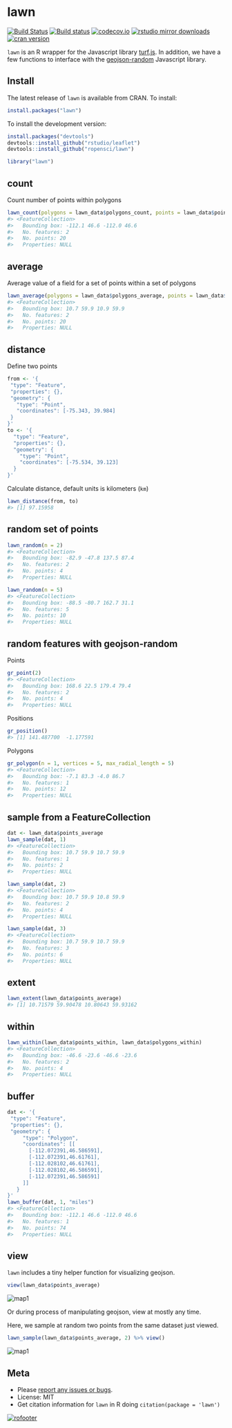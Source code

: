 lawn
=======



[![Build Status](https://travis-ci.org/ropensci/lawn.svg?branch=master)](https://travis-ci.org/ropensci/lawn)
[![Build status](https://ci.appveyor.com/api/projects/status/v7d3p3q9j97h0ttw?svg=true)](https://ci.appveyor.com/project/sckott/lawn)
[![codecov.io](https://codecov.io/github/ropensci/lawn/coverage.svg?branch=master)](https://codecov.io/github/ropensci/lawn?branch=master)
[![rstudio mirror downloads](http://cranlogs.r-pkg.org/badges/grand-total/lawn?color=2ECC71)](https://github.com/metacran/cranlogs.app)
[![cran version](http://www.r-pkg.org/badges/version/lawn)](http://cran.rstudio.com/web/packages/lawn)

`lawn` is an R wrapper for the Javascript library [turf.js](http://turfjs.org/). In addition, we have a few functions to interface with the [geojson-random](https://github.com/mapbox/geojson-random) Javascript library.

## Install

The latest release of `lawn` is available from CRAN.  To install:


```r
install.packages("lawn")
```

To install the development version:


```r
install.packages("devtools")
devtools::install_github("rstudio/leaflet")
devtools::install_github("ropensci/lawn")
```



```r
library("lawn")
```

## count

Count number of points within polygons


```r
lawn_count(polygons = lawn_data$polygons_count, points = lawn_data$points_count)
#> <FeatureCollection>
#>   Bounding box: -112.1 46.6 -112.0 46.6
#>   No. features: 2
#>   No. points: 20
#>   Properties: NULL
```

## average

Average value of a field for a set of points within a set of polygons


```r
lawn_average(polygons = lawn_data$polygons_average, points = lawn_data$points_average, 'population')
#> <FeatureCollection>
#>   Bounding box: 10.7 59.9 10.9 59.9
#>   No. features: 2
#>   No. points: 20
#>   Properties: NULL
```

## distance

Define two points


```r
from <- '{
 "type": "Feature",
 "properties": {},
 "geometry": {
   "type": "Point",
   "coordinates": [-75.343, 39.984]
 }
}'
to <- '{
  "type": "Feature",
  "properties": {},
  "geometry": {
    "type": "Point",
    "coordinates": [-75.534, 39.123]
  }
}'
```

Calculate distance, default units is kilometers (`km`)


```r
lawn_distance(from, to)
#> [1] 97.15958
```

## random set of points


```r
lawn_random(n = 2)
#> <FeatureCollection>
#>   Bounding box: -82.9 -47.8 137.5 87.4
#>   No. features: 2
#>   No. points: 4
#>   Properties: NULL
```


```r
lawn_random(n = 5)
#> <FeatureCollection>
#>   Bounding box: -88.5 -80.7 162.7 31.1
#>   No. features: 5
#>   No. points: 10
#>   Properties: NULL
```

## random features with geojson-random

Points


```r
gr_point(2)
#> <FeatureCollection>
#>   Bounding box: 168.6 22.5 179.4 79.4
#>   No. features: 2
#>   No. points: 4
#>   Properties: NULL
```

Positions


```r
gr_position()
#> [1] 141.487700  -1.177591
```

Polygons


```r
gr_polygon(n = 1, vertices = 5, max_radial_length = 5)
#> <FeatureCollection>
#>   Bounding box: -7.1 83.3 -4.0 86.7
#>   No. features: 1
#>   No. points: 12
#>   Properties: NULL
```

## sample from a FeatureCollection


```r
dat <- lawn_data$points_average
lawn_sample(dat, 1)
#> <FeatureCollection>
#>   Bounding box: 10.7 59.9 10.7 59.9
#>   No. features: 1
#>   No. points: 2
#>   Properties: NULL
```


```r
lawn_sample(dat, 2)
#> <FeatureCollection>
#>   Bounding box: 10.7 59.9 10.8 59.9
#>   No. features: 2
#>   No. points: 4
#>   Properties: NULL
```


```r
lawn_sample(dat, 3)
#> <FeatureCollection>
#>   Bounding box: 10.7 59.9 10.7 59.9
#>   No. features: 3
#>   No. points: 6
#>   Properties: NULL
```

## extent


```r
lawn_extent(lawn_data$points_average)
#> [1] 10.71579 59.90478 10.80643 59.93162
```

## within


```r
lawn_within(lawn_data$points_within, lawn_data$polygons_within)
#> <FeatureCollection>
#>   Bounding box: -46.6 -23.6 -46.6 -23.6
#>   No. features: 2
#>   No. points: 4
#>   Properties: NULL
```

## buffer


```r
dat <- '{
 "type": "Feature",
 "properties": {},
 "geometry": {
     "type": "Polygon",
     "coordinates": [[
       [-112.072391,46.586591],
       [-112.072391,46.61761],
       [-112.028102,46.61761],
       [-112.028102,46.586591],
       [-112.072391,46.586591]
     ]]
   }
}'
lawn_buffer(dat, 1, "miles")
#> <FeatureCollection>
#>   Bounding box: -112.1 46.6 -112.0 46.6
#>   No. features: 1
#>   No. points: 74
#>   Properties: NULL
```

## view

`lawn` includes a tiny helper function for visualizing geojson.


```r
view(lawn_data$points_average)
```

![map1](inst/img/map1.png)

Or during process of manipulating geojson, view at mostly any time.

Here, we sample at random two points from the same dataset just viewed.


```r
lawn_sample(lawn_data$points_average, 2) %>% view()
```

![map1](inst/img/map2.png)

## Meta

* Please [report any issues or bugs](https://github.com/ropensci/lawn/issues).
* License: MIT
* Get citation information for `lawn` in R doing `citation(package = 'lawn')`

[![rofooter](http://ropensci.org/public_images/github_footer.png)](http://ropensci.org)

